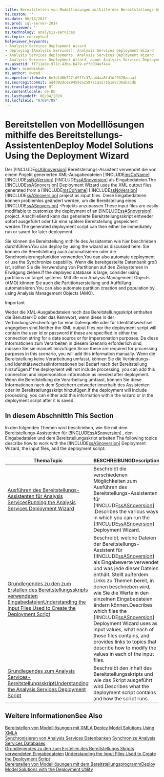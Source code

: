 ```yaml
---
title: Bereitstellen von Modelllösungen mithilfe des Bereitstellungs-Assistenten | Microsoft-Dokumentation
ms.custom: ''
ms.date: 06/13/2017
ms.prod: sql-server-2014
ms.reviewer: ''
ms.technology: analysis-services
ms.topic: conceptual
helpviewer_keywords:
- Analysis Services Deployment Wizard
- deploying [Analysis Services], Analysis Services Deployment Wizard
- Analysis Services deployments, Analysis Services Deployment Wizard
- Analysis Services Deployment Wizard, about Analysis Services Deployment Wizard
ms.assetid: ff711e8e-971c-43ba-b479-effc034af4a4
author: minewiskan
ms.author: owend
ms.openlocfilehash: 6e3dfd0b727fd917c37aa44aa8fd1d29326aaaa1
ms.sourcegitcommit: ad4d92dce894592a259721a1571b1d8736abacdb
ms.translationtype: MT
ms.contentlocale: de-DE
ms.lasthandoff: 08/04/2020
ms.locfileid: "87694789"
---
```

# <a name="deploy-model-solutions-using-the-deployment-wizard"></a><span data-ttu-id="04c4a-102">Bereitstellen von Modelllösungen mithilfe des Bereitstellungs-Assistenten</span><span class="sxs-lookup"><span data-stu-id="04c4a-102">Deploy Model Solutions Using the Deployment Wizard</span></span>
  <span data-ttu-id="04c4a-103">Der [!INCLUDE[ssASnoversion](../../includes/ssasnoversion-md.md)] Bereitstellungs-Assistent verwendet die von einem Projekt generierten XML-Ausgabedateien [!INCLUDE[msCoName](../../includes/msconame-md.md)] [!INCLUDE[ssNoVersion](../../includes/ssnoversion-md.md)] [!INCLUDE[ssASnoversion](../../includes/ssasnoversion-md.md)] als Eingabedateien.</span><span class="sxs-lookup"><span data-stu-id="04c4a-103">The [!INCLUDE[ssASnoversion](../../includes/ssasnoversion-md.md)] Deployment Wizard uses the XML output files generated from a [!INCLUDE[msCoName](../../includes/msconame-md.md)] [!INCLUDE[ssNoVersion](../../includes/ssnoversion-md.md)] [!INCLUDE[ssASnoversion](../../includes/ssasnoversion-md.md)] project as input files.</span></span> <span data-ttu-id="04c4a-104">Diese Eingabedateien können problemlos geändert werden, um die Bereitstellung eines [!INCLUDE[ssASnoversion](../../includes/ssasnoversion-md.md)] -Projekts anzupassen.</span><span class="sxs-lookup"><span data-stu-id="04c4a-104">These input files are easily modifiable to customize the deployment of an [!INCLUDE[ssASnoversion](../../includes/ssasnoversion-md.md)] project.</span></span> <span data-ttu-id="04c4a-105">Anschließend kann das generierte Bereitstellungsskript entweder sofort ausgeführt oder für eine spätere Bereitstellung gespeichert werden.</span><span class="sxs-lookup"><span data-stu-id="04c4a-105">The generated deployment script can then either be immediately run or saved for later deployment.</span></span>  
  
 <span data-ttu-id="04c4a-106">Sie können die Bereitstellung mithilfe des Assistenten wie hier beschrieben durchführen.</span><span class="sxs-lookup"><span data-stu-id="04c4a-106">You can deploy by using the wizard as discussed here.</span></span> <span data-ttu-id="04c4a-107">Sie können die Bereitstellung auch automatisieren oder die Synchronisierungsfunktion verwenden.</span><span class="sxs-lookup"><span data-stu-id="04c4a-107">You can also automate deployment or use the Synchronize capability.</span></span> <span data-ttu-id="04c4a-108">Wenn die bereitgestellte Datenbank groß ist, sollten Sie die Verwendung von Partitionen auf den Zielsystemen in Erwägung ziehen.</span><span class="sxs-lookup"><span data-stu-id="04c4a-108">If the deployed database is large, consider using partitions on target systems.</span></span> <span data-ttu-id="04c4a-109">Mithilfe von Analysis Management Objects (AMO) können Sie auch die Partitionserstellung und Auffüllung automatisieren.</span><span class="sxs-lookup"><span data-stu-id="04c4a-109">You can also automate partition creation and population by using Analysis Management Objects (AMO).</span></span>  
  
> [!IMPORTANT]  
>  <span data-ttu-id="04c4a-110">Weder die XML-Ausgabedateien noch das Bereitstellungsskript enthalten die Benutzer-ID oder das Kennwort, wenn diese in der Verbindungszeichenfolge für eine Datenquelle oder für Identitätswechsel angegeben sind.</span><span class="sxs-lookup"><span data-stu-id="04c4a-110">Neither the XML output files nor the deployment script will contain the user id or password if these are specified in either the connection string for a data source or for impersonation purposes.</span></span> <span data-ttu-id="04c4a-111">Da diese Informationen zum Verarbeiten in diesem Szenario erforderlich sind, müssen Sie sie manuell hinzufügen.</span><span class="sxs-lookup"><span data-stu-id="04c4a-111">Since these are required for processing purposes in this scenario, you will add this information manually.</span></span> <span data-ttu-id="04c4a-112">Wenn die Bereitstellung keine Verarbeitung umfasst, können Sie die Verbindungs- und Identitätswechselinformationen bei Bedarf nach der Bereitstellung hinzufügen.</span><span class="sxs-lookup"><span data-stu-id="04c4a-112">If the deployment will not include processing, you can add this connection and impersonation information as needed after deployment.</span></span> <span data-ttu-id="04c4a-113">Wenn die Bereitstellung die Verarbeitung umfasst, können Sie diese Informationen nach dem Speichern entweder innerhalb des Assistenten oder im Bereitstellungsskript hinzufügen.</span><span class="sxs-lookup"><span data-stu-id="04c4a-113">If the deployment will include processing, you can either add this information within the wizard or in the deployment script after it is saved.</span></span>  
  
## <a name="in-this-section"></a><span data-ttu-id="04c4a-114">In diesem Abschnitt</span><span class="sxs-lookup"><span data-stu-id="04c4a-114">In This Section</span></span>  
 <span data-ttu-id="04c4a-115">In den folgenden Themen wird beschrieben, wie Sie mit dem Bereitstellungs-Assistenten für [!INCLUDE[ssASnoversion](../../includes/ssasnoversion-md.md)] , den Eingabedateien und dem Bereitstellungsskript arbeiten:</span><span class="sxs-lookup"><span data-stu-id="04c4a-115">The following topics describe how to work with the [!INCLUDE[ssASnoversion](../../includes/ssasnoversion-md.md)] Deployment Wizard, the input files, and the deployment script:</span></span>  
  
|<span data-ttu-id="04c4a-116">Thema</span><span class="sxs-lookup"><span data-stu-id="04c4a-116">Topic</span></span>|<span data-ttu-id="04c4a-117">BESCHREIBUNG</span><span class="sxs-lookup"><span data-stu-id="04c4a-117">Description</span></span>|  
|-----------|-----------------|  
|[<span data-ttu-id="04c4a-118">Ausführen des Bereitstellungs-Assistenten für Analysis Services</span><span class="sxs-lookup"><span data-stu-id="04c4a-118">Running the Analysis Services Deployment Wizard</span></span>](running-the-analysis-services-deployment-wizard.md)|<span data-ttu-id="04c4a-119">Beschreibt die verschiedenen Möglichkeiten zum Ausführen des Bereitstellungs-Assistenten für [!INCLUDE[ssASnoversion](../../includes/ssasnoversion-md.md)] .</span><span class="sxs-lookup"><span data-stu-id="04c4a-119">Describes the various ways in which you can run the [!INCLUDE[ssASnoversion](../../includes/ssasnoversion-md.md)] Deployment Wizard.</span></span>|  
|[<span data-ttu-id="04c4a-120">Grundlegendes zu den zum Erstellen des Bereitstellungsskripts verwendeten Eingabedateien</span><span class="sxs-lookup"><span data-stu-id="04c4a-120">Understanding the Input Files Used to Create the Deployment Script</span></span>](deployment-script-files-input-used-to-create-deployment-script.md)|<span data-ttu-id="04c4a-121">Beschreibt, welche Dateien der Bereitstellungs-Assistent für [!INCLUDE[ssASnoversion](../../includes/ssasnoversion-md.md)] als Eingabewerte verwendet und was jede dieser Dateien enthält. Stellt außerdem Links zu Themen bereit, in denen beschrieben wird, wie Sie die Werte in den einzelnen Eingabedateien ändern können.</span><span class="sxs-lookup"><span data-stu-id="04c4a-121">Describes which files the [!INCLUDE[ssASnoversion](../../includes/ssasnoversion-md.md)] Deployment Wizard uses as input values, what each of those files contains, and provides links to topics that describe how to modify the values in each of the input files.</span></span>|  
|[<span data-ttu-id="04c4a-122">Grundlegendes zum Analysis Services-Bereitstellungsskript</span><span class="sxs-lookup"><span data-stu-id="04c4a-122">Understanding the Analysis Services Deployment Script</span></span>](understanding-the-analysis-services-deployment-script.md)|<span data-ttu-id="04c4a-123">Beschreibt den Inhalt des Bereitstellungsskripts und wie das Skript ausgeführt wird.</span><span class="sxs-lookup"><span data-stu-id="04c4a-123">Describes what the deployment script contains and how the script runs.</span></span>|  
  
## <a name="see-also"></a><span data-ttu-id="04c4a-124">Weitere Informationen</span><span class="sxs-lookup"><span data-stu-id="04c4a-124">See Also</span></span>  
 <span data-ttu-id="04c4a-125">[Bereitstellen von Modelllösungen mit XMLA](deploy-model-solutions-using-xmla.md) </span><span class="sxs-lookup"><span data-stu-id="04c4a-125">[Deploy Model Solutions Using XMLA](deploy-model-solutions-using-xmla.md) </span></span>  
 <span data-ttu-id="04c4a-126">[Synchronisieren von Analysis Services Datenbanken](synchronize-analysis-services-databases.md) </span><span class="sxs-lookup"><span data-stu-id="04c4a-126">[Synchronize Analysis Services Databases](synchronize-analysis-services-databases.md) </span></span>  
 <span data-ttu-id="04c4a-127">[Grundlegendes zu den zum Erstellen des Bereitstellungs Skripts verwendeten Eingabedateien](deployment-script-files-input-used-to-create-deployment-script.md) </span><span class="sxs-lookup"><span data-stu-id="04c4a-127">[Understanding the Input Files Used to Create the Deployment Script](deployment-script-files-input-used-to-create-deployment-script.md) </span></span>  
 [<span data-ttu-id="04c4a-128">Bereitstellen von Modelllösungen mit dem Bereitstellungsprogramm</span><span class="sxs-lookup"><span data-stu-id="04c4a-128">Deploy Model Solutions with the Deployment Utility</span></span>](deploy-model-solutions-with-the-deployment-utility.md)  
  
  

